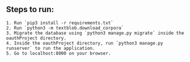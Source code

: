 ## Steps to run:
	1. Run `pip3 install -r requirements.txt`
	2. Run `python3 -m textblob.download_corpora`
	3. Migrate the database using `python3 manage.py migrate` inside the oauthProject directory.
	4. Inside the oauthProject directory, run `python3 manage.py runserver` to run the application.
	5. Go to localhost:8000 on your browser.


